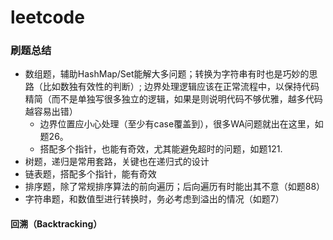 # leetcode

### 刷题总结

* 数组题，辅助HashMap/Set能解大多问题；转换为字符串有时也是巧妙的思路（比如数独有效性的判断）;
 边界处理逻辑应该在正常流程中，以保持代码精简（而不是单独写很多独立的逻辑，如果是则说明代码不够优雅，越多代码越容易出错）
    * 边界位置应小心处理（至少有case覆盖到），很多WA问题就出在这里，如题26。
    * 搭配多个指针，也能有奇效，尤其能避免超时的问题，如题121.
* 树题，递归是常用套路，关键也在递归式的设计
* 链表题，搭配多个指针，能有奇效
* 排序题，除了常规排序算法的前向遍历；后向遍历有时能出其不意（如题88）
* 字符串题，和数值型进行转换时，务必考虑到溢出的情况（如题7）


#### 回溯（Backtracking）

